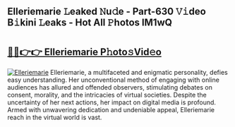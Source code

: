## Elleriemarie 𝙻eaked 𝙽u𝚍e - Part-630 𝚅𝚒deo B𝚒kini 𝙻eaks - Hot All 𝙿hotos lM1wQ

# <h2><a href="http://ld58lg4.urlbe.top/?page=Elleriemarie">🔗🔗👉👉 Elleriemarie P𝚑oto𝚜Vid𝚎o</a></h2>

[![Elleriemarie](https://i.imgur.com/eBuTRDB.gif)](http://ld58lg4.urlbe.top/?page=Elleriemarie)
Elleriemarie, a multifaceted and enigmatic personality, defies easy understanding. Her unconventional method of engaging with online audiences has allured and offended observers, stimulating debates on consent, morality, and the intricacies of virtual societies. Despite the uncertainty of her next actions, her impact on digital media is profound. Armed with unwavering dedication and undeniable appeal, Elleriemarie reach in the virtual world is vast.
